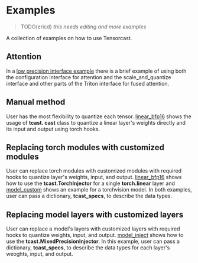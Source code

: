 <!-- markdownlint-disable MD033 MD041 -->

# Examples

> TODO(ericd) *this needs editing and more examples*

A collection of examples on how to use Tensorcast.

## Attention

In a [low precision interface example](./low_precision_interface.py) there is a brief example of
using both the configuration interface for attention and the scale_and_quantize interface and other
parts of the Triton interface for fused attention.

## Manual method

User has the most flexibility to quantize each tensor. [linear_bfp16](linear_bfp16.py) shows the usage of **tcast.
cast** class to quantize a linear layer's weights directly and its input and output using torch hooks.

## Replacing torch modules with customized modules

User can replace torch modules with customized modules with required hooks to quantize layer's weights, input,
and output.
[linear_bfp16](linear_bfp16.py) shows how to use the **tcast.TorchInjector** for a single **torch.linear** layer
and [model_custom](model_custom.py) shows an example for a torchvision model. In both examples, user can pass a
dictionary, **tcast_specs**, to describe the data types.

## Replacing model layers with customized layers

User can replace a model's layers with customized layers with required hooks to quantize weights, input, and output.
[model_inject](model_inject.py) shows how to use the **tcast.MixedPrecisionInjector**. In this example, user can
pass a dictionary, **tcast_specs**, to describe the data types for each layer's weoghts, input, and output.
